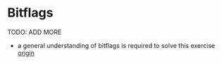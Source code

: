 # Bitflags

TODO: ADD MORE

- a general understanding of bitflags is required to solve this exercise [origin](./exercise-concepts/allergies.md)
